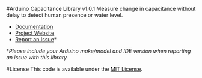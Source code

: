 #Arduino Capacitance Library v1.0.1
Measure change in capacitance without delay to detect human presence or water level.

* [Documentation](https://alextaujenis.github.io/RobotsBigData/compiled/docs-arduino-capacitance.html)
* [Project Website](https://alextaujenis.github.io/RobotsBigData/)
* [Report an Issue](https://github.com/alextaujenis/RBD_Capacitance/issues/new)*

\**Please include your Arduino make/model and IDE version when reporting an issue with this library.*

#License
This code is available under the [MIT License](http://opensource.org/licenses/mit-license.php).